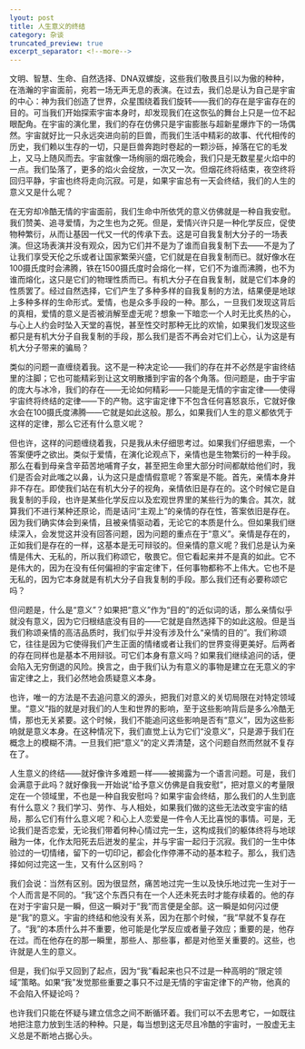 ```yaml
---
lyout: post
title: 人生意义的终结
category: 杂谈
truncated_preview: true
excerpt_separator: <!--more-->
---
```


文明、智慧、生命、自然选择、DNA双螺旋，这些我们敬畏且引以为傲的种种，在浩瀚的宇宙面前，宛若一场无声无息的表演。在过去，我们总是认为自己是宇宙的中心：神为我们创造了世界，众星围绕着我们旋转——我们的存在是宇宙存在的目的。可当我们开始探索宇宙本身时，却发现我们在这恢弘的舞台上只是一位不起眼配角。在宇宙的演化里，我们的存在仿佛只是宇宙膨胀与超新星爆炸下的一场偶然。宇宙就好比一只永远突进向前的巨兽，而我们生活中精彩的故事、代代相传的历史，我们赖以生存的一切，只是巨兽奔跑时卷起的一颗沙砾，掉落在它的毛发上，又马上随风而去。宇宙就像一场绚丽的烟花晚会，我们只是无数星星火焰中的一点。我们坠落了，更多的焰火会绽放，一次又一次。但烟花终将结束，夜空终将回归平静，宇宙也终将走向沉寂。可是，如果宇宙总有一天会终结，我们的人生的意义又是什么呢？

<!--more-->

在无穷却冷酷无情的宇宙面前，我们生命中所依凭的意义仿佛就是一种自我安慰。我们赞美、追寻爱情，为之生也为之死。但是，爱情兴许只是一种化学反应，促使物种繁衍，从而让基因一代又一代的传承下去。这是可自我复制大分子的一场表演。但这场表演并没有观众，因为它们并不是为了谁而自我复制下去——不是为了让我们享受天伦之乐或者让国家繁荣兴盛，它们就是在自我复制而已。就好像水在100摄氏度时会沸腾，铁在1500摄氏度时会熔化一样，它们不为谁而沸腾，也不为谁而熔化，这只是它们的物理性质而已。有机大分子在自我复制，就是它们本身的性质罢了。经过自然选择，它们产生了多种多样的自我复制的方法，结果便是地球上多种多样的生命形式。爱情，也是众多手段的一种。那么，一旦我们发现这背后的真相，爱情的意义是否被消解至虚无呢？想象一下暗恋一个人时无比炙热的心，与心上人约会时坠入天堂的喜悦，甚至性交时那种无比的欢愉，如果我们发现这些都只是有机大分子自我复制的手段，那么我们是否不再会对它们上心，认为这是有机大分子带来的骗局？

类似的问题一直缠绕着我。这不是一种决定论——我们的存在并不必然是宇宙终结里的注脚；它也可能精彩到让这文明散播到宇宙的各个角落。但问题是，由于宇宙的庞大与冰冷，我们的存在——无论如何精彩——只能是无情的宇宙定律——使得宇宙终将终结的定律——下的产物。这宇宙定律下不包含任何喜怒哀乐，它就好像水会在100摄氏度沸腾——它就是如此这般。那么，如果我们人生的意义都依凭于这样的定律，那么它还有什么意义呢？

但也许，这样的问题缠绕着我，只是我从未仔细思考过。如果我们仔细思索，一个答案便呼之欲出。类似于爱情，在演化论观点下，亲情也是生物繁衍的一种手段。那么在看到母亲含辛茹苦地哺育子女，甚至把生命里大部分时间都献给他们时，我们是否会对此嗤之以鼻，认为这只是虚情假意呢？答案是不能。首先，亲情本身并非不存在。即使我们站在有机大分子的视角，亲情依旧是存在的。这个时候它是自我复制的手段，也许是某些化学反应以及宏观世界里的某些行为的集合。其次，就算我们不进行某种还原论，而是诘问“主观上”的亲情的存在性，答案依旧是存在。因为我们确实体会到亲情，且被亲情驱动着，无论它的本质是什么。但如果我们继续深入，会发觉这并没有回答问题，因为问题的重点在于“意义”。亲情是存在的，正如我们是存在的一样，这基本是无可辩驳的。但亲情的意义呢？我们总是认为亲情是伟大、无私的，所以我们称颂它，敬畏它。但它看起来并不是真的如此。它不是伟大的，因为在没有任何偏袒的宇宙定律下，任何事物都称不上伟大。它也不是无私的，因为它本身就是有机大分子自我复制的手段。那么我们还有必要称颂它吗？

但问题是，什么是“意义”？如果把“意义”作为“目的”的近似词的话，那么亲情似乎就没有意义，因为它归根结底没有目的——它就是自然选择下的如此这般。但是当我们称颂亲情的高洁品质时，我们似乎并没有涉及什么“亲情的目的”。我们称颂它，往往是因为它使得我们产生正面的情绪或者让我们的世界变得更美好。后两者的存在同样也是基本不用辩驳。可它们本身有意义吗？如果我们继续追问的话，便会陷入无穷倒退的风险。换言之，由于我们认为有意义的事物是建立在无意义的宇宙定律之上，我们必然地会质疑意义本身。

也许，唯一的方法是不去追问意义的源头，把我们对意义的关切局限在对特定领域里。“意义”指的就是对我们的人生和世界的影响，至于这些影响背后是多么冷酷无情，那也无关紧要。这个时候，我们不能追问这些影响是否有“意义”，因为这些影响就是意义本身。在这种情况下，我们直觉上认为它们“没意义”，只是源于我们在概念上的模糊不清。一旦我们把“意义”的定义弄清楚，这个问题自然而然就不复存在了。

人生意义的终结——就好像许多难题一样——被揭露为一个语言问题。可是，我们会满意于此吗？就好像我一开始说“给予意义仿佛是自我安慰”，把对意义的考量限定在一个领域里，不也是一种自我安慰吗？如果宇宙会终结，那么我们的人生到底有什么意义？我们学习、劳作、与人相处，如果我们做的这些无法改变宇宙的结局，那么它们有什么意义呢？和心上人恋爱是一件令人无比喜悦的事情。可是，无论我们是否恋爱，无论我们带着何种心情过完一生，这构成我们的躯体终将与地球融为一体，化作太阳死去后迸发的星尘，并与宇宙一起归于沉寂。我们的一生中体验过的一切情绪，留下的一切印记，都会化作停滞不动的基本粒子。那么，我们选择如何过完这一生，又有什么区别吗？

我们会说：当然有区别。因为很显然，痛苦地过完一生以及快乐地过完一生对于一个人而言是不同的。“我”这个东西只有在一个人还未死去时才能存续着的。他的存在对于宇宙只是一瞬，但这一瞬对于“我”而言便是全部。这一瞬是如何闪过便是“我”的意义。宇宙的终结和他没有关系，因为在那个时候，“我”早就不复存在了。“我”的本质什么并不重要，他可能是化学反应或者量子效应；重要的是，他存在过。而在他存在的那一瞬里，那些人、那些事，都是对他至关重要的。这些，也许就是人生的意义。

但是，我们似乎又回到了起点，因为“我”看起来也只不过是一种高明的“限定领域”策略。如果“我”发觉那些重要之事只不过是无情的宇宙定律下的产物，他真的不会陷入怀疑论吗？

也许我们只能在怀疑与建立信念之间不断循环着。我们可以不去思考它，一如既往地把注意力放到生活的种种。只是，每当想到这无尽且冷酷的宇宙时，一股虚无主义总是不断地占据心头。
